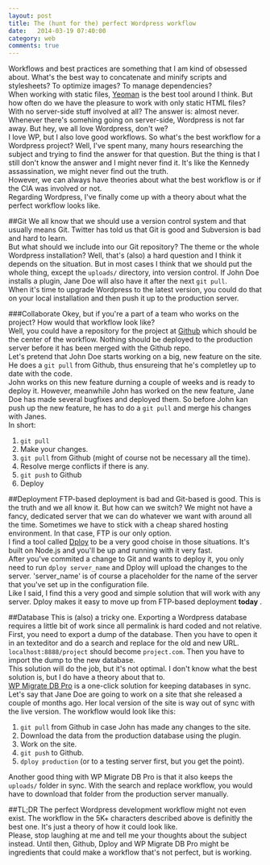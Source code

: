 ```yaml
---
layout: post
title: The (hunt for the) perfect Wordpress workflow
date:   2014-03-19 07:40:00
category: web
comments: true
---
```


Workflows and best practices are something that I am kind of obsessed about.  What's the best way to concatenate and minify scripts and stylesheets? To optimize images? To manage dependencies?  
When working with static files, [Yeoman](http://yeoman.io) is the best tool around I think. But how often do we have the pleasure to work with only static HTML files? With no server-side stuff involved at all? The answer is: almost never.  
Whenever there's somehing going on server-side, Wordpress is not far away. But hey, we all love Wordpress, don't we?  
I love WP, but I also love good workflows. So what's the best workflow for a Wordpress project? Well, I've spent many, many hours researching the subject and trying to find the answer for that question. But the thing is that I still don't know the answer and I might never find it.  It's like the Kennedy assassination, we might never find out the truth.  
However, we can always have theories about what the best workflow is or if the CIA was involved or not.  
Regarding Wordpress, I've finally come up with a theory about what the perfect workflow looks like.

##Git
We all know that we should use a version control system and that usually means Git. Twitter has told us that Git is good and Subversion is bad and hard to learn.  
But what should we include into our Git repository? The theme or the whole Wordpress installation? Well, that's (also) a hard question and I think it depends on the situation. But in most cases I think that we should put the whole thing, except the ``uploads/`` directory, into version control. If John Doe installs a plugin, Jane Doe will also have it after the next ``git pull``.  
When it's time to upgrade Wordpress to the latest version, you could do that on your local installation and then push it up to the production server.  

###Collaborate
Okey, but if you're a part of a team who works on the project? How would that workflow look like?  
Well, you could have a repository for the project at [Github](http://www.github.com) which should be the center of the workflow. Nothing should be deployed to the production server before it has been merged with the Github repo.  
Let's pretend that John Doe starts working on a big, new feature on the site. He does a ``git pull`` from Github, thus ensureing that he's completley up to date with the code.  
John works on this new feature durning a couple of weeks and is ready to deploy it. However, meanwhile John has worked on the new feature, Jane Doe has made several bugfixes and deployed them. So before John kan push up the new feature, he has to do a ``git pull`` and merge his changes with Janes.  
In short:  

1. ``git pull``
2. Make your changes.
3. ``git pull`` from Github (might of course not be necessary all the time).
4. Resolve merge conflicts if there is any.
5. ``git push`` to Github
6. Deploy

##Deployment
FTP-based deployment is bad and Git-based is good. This is the truth and we all know it. But how can we switch? We might not have a fancy, dedicated server that we can do whatever we want with around all the time. Sometimes we have to stick with a cheap shared hosting environment. In that case, FTP is our only option.  
I find a tool called [Dploy](http://leanmeanfightingmachine.github.io/dploy/) to be a very good choise in those situations. It's built on Node.js and you'll be up and running with it very fast.  
After you've commited a change to Git and wants to deploy it, you only need to run ``dploy server_name`` and Dploy will upload the changes to the server. 'server_name' is of course a placeholder for the name of the server that you've set up in the configuration file.  
Like I said, I find this a very good and simple solution that will work with any server. Dploy makes it easy to move up from FTP-based deployment **today** .

##Database
This is (also) a tricky one. Exporting a Wordpress database requires a little bit of work since all permalink is hard coded and not relative.  
First, you need to export a dump of the database. Then you have to open it in an texteditor and do a search and replace for the old and new URL. ``localhost:8888/project`` should become ``project.com``.  Then you have to import the dump to the new database.  
This solution will do the job, but it's not optimal. I don't know what the best solution is, but I do have a theory about that to.  
[WP Migrate DB Pro](https://deliciousbrains.com/wp-migrate-db-pro/) is a one-click solution for keeping databases in sync.  
Let's say that Jane Doe are going to work on a site that she released a couple of months ago. Her local version of the site is way out of sync with the live version. The workflow would look like this:

1. ``git pull`` from Github in case John has made any changes to the site.
2. Download the data from the production database using the plugin.
3. Work on the site.
4. ``git push`` to Github.
5. ``dploy production`` (or to a testing server first, but you get the point).

Another good thing with WP Migrate DB Pro is that it also keeps the ``uploads/`` folder in sync. With the search and replace workflow, you would have to download that folder from the production server manually.  

##TL;DR
The perfect Wordpress development workflow might not even exist. The workflow in the 5K+ characters described above is definitly the best one. It's just a theory of how it could look like.  
Please, stop laughing at me and tell me your thoughts about the subject instead. Until then, Github, Dploy and WP Migrate DB Pro might be ingredients that could make a workflow that's not perfect, but is working. 